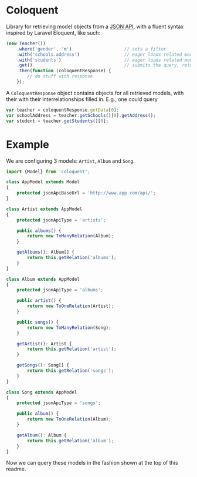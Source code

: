 # ColoquentLibrary for retrieving model objects from a [JSON API](http://jsonapi.org/), with a fluent syntax inspired by Laravel Eloquent, like such:```javascript(new Teacher())    .where('gender', 'm')                    // sets a filter    .with('schools.address')                 // eager loads related models    .with('students')                        // eager loads related models    .get()                                   // submits the query, returns an ES6 Promise    .then(function (coloquentResponse) {        // do stuff with response    });```A `ColoquentResponse` object contains objects for all retrieved models, with their with their interrelationships filled in. E.g., one could query```javascriptvar teacher = coloquentResponse.getData[0];var schoolAddress = teacher.getSchools()[0].getAddress();var student = teacher.getStudents()[0];```# ExampleWe are configuring 3 models: `Artist`, `Album` and `Song`.```javascriptimport {Model} from 'coloquent';class AppModel extends Model{    protected jsonApiBaseUrl = 'http://www.app.com/api/';}class Artist extends AppModel{    protected jsonApiType = 'artists';    public albums() {        return new ToManyRelation(Album);    }    getAlbums(): Album[] {        return this.getRelation('albums');    }}class Album extends AppModel{    protected jsonApiType = 'albums';    public artist() {        return new ToOneRelation(Artist);    }    public songs() {        return new ToManyRelation(Song);    }    getArtist(): Artist {        return this.getRelation('artist');    }    getSongs(): Song[] {        return this.getRelation('songs');    }}class Song extends AppModel{    protected jsonApiType = 'songs';    public album() {        return new ToOneRelation(Album);    }    getAlbum(): Album {        return this.getRelation('album');    }}```Now we can query these models in the fashion shown at the top of this readme.